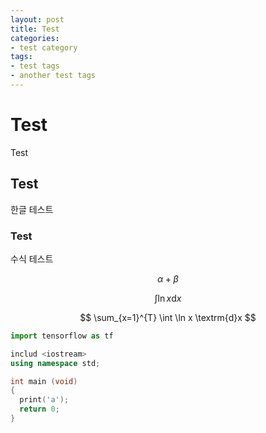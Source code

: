 ```yaml
---
layout: post
title: Test
categories:
- test category
tags:
- test tags
- another test tags
---
```


# Test
Test

## Test
한글 테스트

### Test
수식 테스트

$$ \alpha + \beta $$

$$ \int \ln x \textrm{d}x $$

$$ \sum_{x=1}^{T} \int \ln x \textrm{d}x $$


```python
import tensorflow as tf
```

```c++
includ <iostream>
using namespace std;

int main (void)
{
  print('a');
  return 0;
}
```

